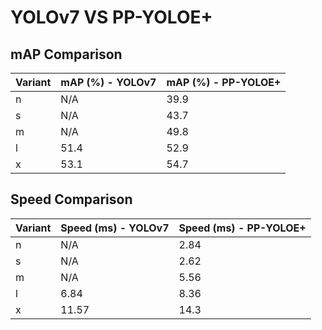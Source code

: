 ---
---
# YOLOv7 VS PP-YOLOE+

## mAP Comparison

| Variant | mAP (%) - YOLOv7 | mAP (%) - PP-YOLOE+ |
|---------|--------------------|--------------------|
| n | N/A | 39.9 |
| s | N/A | 43.7 |
| m | N/A | 49.8 |
| l | 51.4 | 52.9 |
| x | 53.1 | 54.7 |

## Speed Comparison

| Variant | Speed (ms) - YOLOv7 | Speed (ms) - PP-YOLOE+ |
|---------|-----------------------|-----------------------|
| n | N/A | 2.84 |
| s | N/A | 2.62 |
| m | N/A | 5.56 |
| l | 6.84 | 8.36 |
| x | 11.57 | 14.3 |
